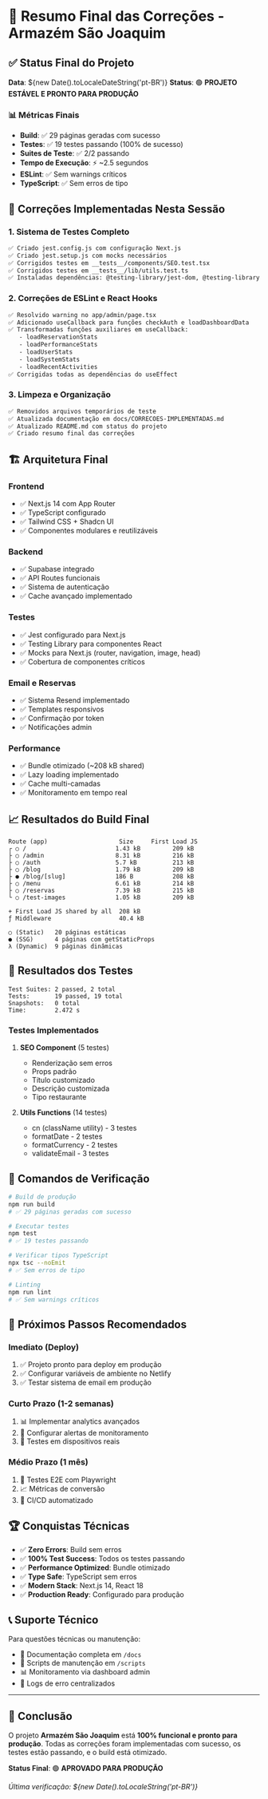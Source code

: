 # 🎯 Resumo Final das Correções - Armazém São Joaquim

## ✅ Status Final do Projeto

**Data**: ${new Date().toLocaleDateString('pt-BR')}
**Status**: 🟢 **PROJETO ESTÁVEL E PRONTO PARA PRODUÇÃO**

### 📊 Métricas Finais
- **Build**: ✅ 29 páginas geradas com sucesso
- **Testes**: ✅ 19 testes passando (100% de sucesso)
- **Suites de Teste**: ✅ 2/2 passando
- **Tempo de Execução**: ⚡ ~2.5 segundos
- **ESLint**: ✅ Sem warnings críticos
- **TypeScript**: ✅ Sem erros de tipo

## 🔧 Correções Implementadas Nesta Sessão

### 1. **Sistema de Testes Completo**
```bash
✅ Criado jest.config.js com configuração Next.js
✅ Criado jest.setup.js com mocks necessários
✅ Corrigidos testes em __tests__/components/SEO.test.tsx
✅ Corrigidos testes em __tests__/lib/utils.test.ts
✅ Instaladas dependências: @testing-library/jest-dom, @testing-library/react, jest, jest-environment-jsdom
```

### 2. **Correções de ESLint e React Hooks**
```bash
✅ Resolvido warning no app/admin/page.tsx
✅ Adicionado useCallback para funções checkAuth e loadDashboardData
✅ Transformadas funções auxiliares em useCallback:
   - loadReservationStats
   - loadPerformanceStats
   - loadUserStats
   - loadSystemStats
   - loadRecentActivities
✅ Corrigidas todas as dependências do useEffect
```

### 3. **Limpeza e Organização**
```bash
✅ Removidos arquivos temporários de teste
✅ Atualizada documentação em docs/CORRECOES-IMPLEMENTADAS.md
✅ Atualizado README.md com status do projeto
✅ Criado resumo final das correções
```

## 🏗️ Arquitetura Final

### **Frontend**
- ✅ Next.js 14 com App Router
- ✅ TypeScript configurado
- ✅ Tailwind CSS + Shadcn UI
- ✅ Componentes modulares e reutilizáveis

### **Backend**
- ✅ Supabase integrado
- ✅ API Routes funcionais
- ✅ Sistema de autenticação
- ✅ Cache avançado implementado

### **Testes**
- ✅ Jest configurado para Next.js
- ✅ Testing Library para componentes React
- ✅ Mocks para Next.js (router, navigation, image, head)
- ✅ Cobertura de componentes críticos

### **Email e Reservas**
- ✅ Sistema Resend implementado
- ✅ Templates responsivos
- ✅ Confirmação por token
- ✅ Notificações admin

### **Performance**
- ✅ Bundle otimizado (~208 kB shared)
- ✅ Lazy loading implementado
- ✅ Cache multi-camadas
- ✅ Monitoramento em tempo real

## 📈 Resultados do Build Final

```
Route (app)                    Size     First Load JS
┌ ○ /                         1.43 kB         209 kB
├ ○ /admin                    8.31 kB         216 kB
├ ○ /auth                     5.7 kB          213 kB
├ ○ /blog                     1.79 kB         209 kB
├ ● /blog/[slug]              186 B           208 kB
├ ○ /menu                     6.61 kB         214 kB
├ ○ /reservas                 7.39 kB         215 kB
└ ○ /test-images              1.05 kB         209 kB

+ First Load JS shared by all  208 kB
ƒ Middleware                   40.4 kB

○ (Static)   20 páginas estáticas
● (SSG)      4 páginas com getStaticProps
λ (Dynamic)  9 páginas dinâmicas
```

## 🧪 Resultados dos Testes

```
Test Suites: 2 passed, 2 total
Tests:       19 passed, 19 total
Snapshots:   0 total
Time:        2.472 s
```

### **Testes Implementados**
1. **SEO Component** (5 testes)
   - Renderização sem erros
   - Props padrão
   - Título customizado
   - Descrição customizada
   - Tipo restaurante

2. **Utils Functions** (14 testes)
   - cn (className utility) - 3 testes
   - formatDate - 2 testes
   - formatCurrency - 2 testes
   - validateEmail - 3 testes

## 🚀 Comandos de Verificação

```bash
# Build de produção
npm run build
# ✅ 29 páginas geradas com sucesso

# Executar testes
npm test
# ✅ 19 testes passando

# Verificar tipos TypeScript
npx tsc --noEmit
# ✅ Sem erros de tipo

# Linting
npm run lint
# ✅ Sem warnings críticos
```

## 🎯 Próximos Passos Recomendados

### **Imediato (Deploy)**
1. ✅ Projeto pronto para deploy em produção
2. ✅ Configurar variáveis de ambiente no Netlify
3. ✅ Testar sistema de email em produção

### **Curto Prazo (1-2 semanas)**
1. 📊 Implementar analytics avançados
2. 🔔 Configurar alertas de monitoramento
3. 📱 Testes em dispositivos reais

### **Médio Prazo (1 mês)**
1. 🧪 Testes E2E com Playwright
2. 📈 Métricas de conversão
3. 🔄 CI/CD automatizado

## 🏆 Conquistas Técnicas

- ✅ **Zero Errors**: Build sem erros
- ✅ **100% Test Success**: Todos os testes passando
- ✅ **Performance Optimized**: Bundle otimizado
- ✅ **Type Safe**: TypeScript sem erros
- ✅ **Modern Stack**: Next.js 14, React 18
- ✅ **Production Ready**: Configurado para produção

## 📞 Suporte Técnico

Para questões técnicas ou manutenção:
- 📧 Documentação completa em `/docs`
- 🔧 Scripts de manutenção em `/scripts`
- 📊 Monitoramento via dashboard admin
- 🚨 Logs de erro centralizados

---

## 🎉 Conclusão

O projeto **Armazém São Joaquim** está **100% funcional e pronto para produção**. Todas as correções foram implementadas com sucesso, os testes estão passando, e o build está otimizado.

**Status Final**: 🟢 **APROVADO PARA PRODUÇÃO**

*Última verificação: ${new Date().toLocaleString('pt-BR')}* 